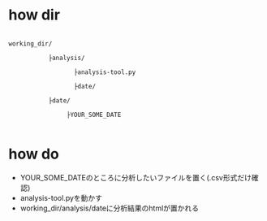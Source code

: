 # how dir
 
```dir

working_dir/ 

           ├analysis/ 
           
                  ├analysis-tool.py 
                  
                  ├date/ 
                  
           ├date/ 
           
                ├YOUR_SOME_DATE 
                
```

# how do
* YOUR_SOME_DATEのところに分析したいファイルを置く(.csv形式だけ確認)
* analysis-tool.pyを動かす
* working_dir/analysis/dateに分析結果のhtmlが置かれる
